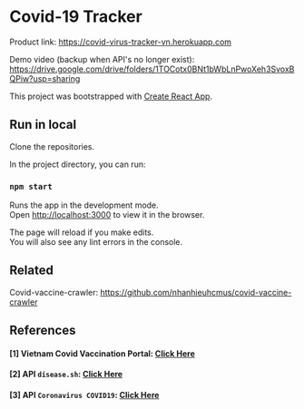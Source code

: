 # Covid-19 Tracker

Product link: <https://covid-virus-tracker-vn.herokuapp.com>

Demo video (backup when API's no longer exist): <https://drive.google.com/drive/folders/1TOCotx0BNt1bWbLnPwoXeh3SvoxBQPiw?usp=sharing>

This project was bootstrapped with [Create React App](https://github.com/facebook/create-react-app).
 

## Run in local

Clone the repositories.

In the project directory, you can run:

### `npm start`

Runs the app in the development mode.\
Open [http://localhost:3000](http://localhost:3000) to view it in the browser.

The page will reload if you make edits.\
You will also see any lint errors in the console.

## Related
Covid-vaccine-crawler: https://github.com/nhanhieuhcmus/covid-vaccine-crawler

## References
#### [1] Vietnam Covid Vaccination Portal: [Click Here](https://tiemchungcovid19.gov.vn/portal)
#### [2] API `disease.sh`: [Click Here](https://disease.sh/docs/)
#### [3] API `Coronavirus COVID19`: [Click Here](https://documenter.getpostman.com/view/10808728/SzS8rjbc)
